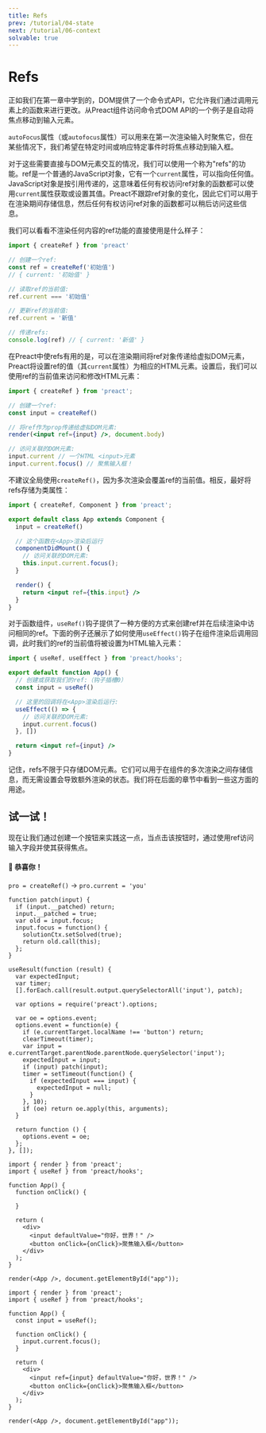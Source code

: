 ```yaml
---
title: Refs
prev: /tutorial/04-state
next: /tutorial/06-context
solvable: true
---
```


# Refs

正如我们在第一章中学到的，DOM提供了一个命令式API，它允许我们通过调用元素上的函数来进行更改。从Preact组件访问命令式DOM API的一个例子是自动将焦点移动到输入元素。

`autoFocus`属性（或`autofocus`属性）可以用来在第一次渲染输入时聚焦它，但在某些情况下，我们希望在特定时间或响应特定事件时将焦点移动到输入框。

对于这些需要直接与DOM元素交互的情况，我们可以使用一个称为"refs"的功能。ref是一个普通的JavaScript对象，它有一个`current`属性，可以指向任何值。JavaScript对象是按引用传递的，这意味着任何有权访问ref对象的函数都可以使用`current`属性获取或设置其值。Preact不跟踪ref对象的变化，因此它们可以用于在渲染期间存储信息，然后任何有权访问ref对象的函数都可以稍后访问这些信息。

我们可以看看不渲染任何内容的ref功能的直接使用是什么样子：

```js
import { createRef } from 'preact'

// 创建一个ref:
const ref = createRef('初始值')
// { current: '初始值' }

// 读取ref的当前值:
ref.current === '初始值'

// 更新ref的当前值:
ref.current = '新值'

// 传递refs:
console.log(ref) // { current: '新值' }
```

在Preact中使refs有用的是，可以在渲染期间将ref对象传递给虚拟DOM元素，Preact将设置ref的值（其`current`属性）为相应的HTML元素。设置后，我们可以使用ref的当前值来访问和修改HTML元素：

```jsx
import { createRef } from 'preact';

// 创建一个ref:
const input = createRef()

// 将ref作为prop传递给虚拟DOM元素:
render(<input ref={input} />, document.body)

// 访问关联的DOM元素:
input.current // 一个HTML <input>元素
input.current.focus() // 聚焦输入框！
```

不建议全局使用`createRef()`，因为多次渲染会覆盖ref的当前值。相反，最好将refs存储为类属性：

```jsx
import { createRef, Component } from 'preact';

export default class App extends Component {
  input = createRef()

  // 这个函数在<App>渲染后运行
  componentDidMount() {
    // 访问关联的DOM元素:
    this.input.current.focus();
  }

  render() {
    return <input ref={this.input} />
  }
}
```

对于函数组件，`useRef()`钩子提供了一种方便的方式来创建ref并在后续渲染中访问相同的ref。下面的例子还展示了如何使用`useEffect()`钩子在组件渲染后调用回调，此时我们的ref的当前值将被设置为HTML输入元素：

```jsx
import { useRef, useEffect } from 'preact/hooks';

export default function App() {
  // 创建或获取我们的ref:（钩子插槽0）
  const input = useRef()

  // 这里的回调将在<App>渲染后运行:
  useEffect(() => {
    // 访问关联的DOM元素:
    input.current.focus()
  }, [])

  return <input ref={input} />
}
```

记住，refs不限于只存储DOM元素。它们可以用于在组件的多次渲染之间存储信息，而无需设置会导致额外渲染的状态。我们将在后面的章节中看到一些这方面的用途。


## 试一试！

现在让我们通过创建一个按钮来实践这一点，当点击该按钮时，通过使用ref访问输入字段并使其获得焦点。

<solution>
  <h4>🎉 恭喜你！</h4>
  <p><code>pro = createRef()</code> → <code>pro.current = 'you'</code></p>
</solution>


```js:setup
function patch(input) {
  if (input.__patched) return;
  input.__patched = true;
  var old = input.focus;
  input.focus = function() {
    solutionCtx.setSolved(true);
    return old.call(this);
  };
}

useResult(function (result) {
  var expectedInput;
  var timer;
  [].forEach.call(result.output.querySelectorAll('input'), patch);

  var options = require('preact').options;

  var oe = options.event;
  options.event = function(e) {
    if (e.currentTarget.localName !== 'button') return;
    clearTimeout(timer);
    var input = e.currentTarget.parentNode.parentNode.querySelector('input');
    expectedInput = input;
    if (input) patch(input);
    timer = setTimeout(function() {
      if (expectedInput === input) {
        expectedInput = null;
      }
    }, 10);
    if (oe) return oe.apply(this, arguments);
  }

  return function () {
    options.event = oe;
  };
}, []);
```


```jsx:repl-initial
import { render } from 'preact';
import { useRef } from 'preact/hooks';

function App() {
  function onClick() {

  }

  return (
    <div>
      <input defaultValue="你好，世界！" />
      <button onClick={onClick}>聚焦输入框</button>
    </div>
  );
}

render(<App />, document.getElementById("app"));
```

```jsx:repl-final
import { render } from 'preact';
import { useRef } from 'preact/hooks';

function App() {
  const input = useRef();

  function onClick() {
    input.current.focus();
  }

  return (
    <div>
      <input ref={input} defaultValue="你好，世界！" />
      <button onClick={onClick}>聚焦输入框</button>
    </div>
  );
}

render(<App />, document.getElementById("app"));
``` 